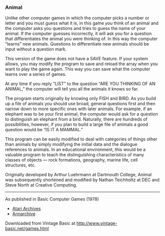 ### Animal

Unlike other computer games in which the computer picks a number or letter and you must guess what it is, in this game _you_ think of an animal and the _computer_ asks you questions and tries to guess the name of your animal. If the computer guesses incorrectly, it will ask you for a question that differentiates the animal you were thinking of. In this way the computer “learns” new animals. Questions to differentiate new animals should be input without a question mark.

This version of the game does not have a SAVE feature. If your system allows, you may modify the program to save and reload the array when you want to play the game again. This way you can save what the computer learns over a series of games.

At any time if you reply “LIST” to the question “ARE YOU THINKING OF AN ANIMAL,” the computer will tell you all the animals it knows so far.

The program starts originally by knowing only FISH and BIRD. As you build up a file of animals you should use broad, general questions first and then narrow down to more specific ones with later animals. For example, if an elephant was to be your first animal, the computer would ask for a question to distinguish an elephant from a bird. Naturally, there are hundreds of possibilities, however, if you plan to build a large file of animals a good question would be “IS IT A MAMMAL.”

This program can be easily modified to deal with categories of things other than animals by simply modifying the initial data and the dialogue references to animals. In an educational environment, this would be a valuable program to teach the distinguishing characteristics of many classes of objects — rock formations, geography, marine life, cell structures, etc.

Originally developed by Arthur Luehrmann at Dartmouth College, Animal was subsequently shortened and modified by Nathan Teichholtz at DEC and Steve North at Creative Computing.

---

As published in Basic Computer Games (1978)
- [Atari Archives](https://www.atariarchives.org/basicgames/showpage.php?page=4)
- [Annarchive](https://annarchive.com/files/Basic_Computer_Games_Microcomputer_Edition.pdf#page=19)

Downloaded from Vintage Basic at
http://www.vintage-basic.net/games.html
